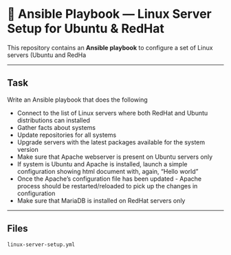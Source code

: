 # 📜 Ansible Playbook — Linux Server Setup for Ubuntu & RedHat

This repository contains an **Ansible playbook** to configure a set of Linux servers (Ubuntu and RedHa

---

## Task
Write an Ansible playbook that does the following
* Connect to the list of Linux servers where both RedHat and Ubuntu distributions can installed
* Gather facts about systems
* Update repositories for all systems
* Upgrade servers with the latest packages available for the system version
* Make sure that Apache webserver is present on Ubuntu servers only
* If system is Ubuntu and Apache is installed, launch a simple configuration showing html document with, again, “Hello world”
* Once the Apache’s configuration file has been updated - Apache process should be restarted/reloaded to pick up the changes in configuration
* Make sure that MariaDB is installed on RedHat servers only


---

## Files
```
linux-server-setup.yml
```

